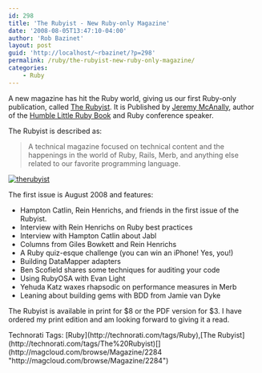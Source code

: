 ```yaml
---
id: 298
title: 'The Rubyist - New Ruby-only Magazine'
date: '2008-08-05T13:47:10-04:00'
author: 'Rob Bazinet'
layout: post
guid: 'http://localhost/~rbazinet/?p=298'
permalink: /ruby/the-rubyist-new-ruby-only-magazine/
categories:
    - Ruby
---
```


A new magazine has hit the Ruby world, giving us our first Ruby-only publication, called [The Rubyist](http://magcloud.com/browse/Magazine/2284). It is Published by [Jeremy McAnally](http://www.jeremymcanally.com/), author of the [Humble Little Ruby Book](http://www.humblelittlerubybook.com/) and Ruby conference speaker.

The Rubyist is described as:

> A technical magazine focused on technical content and the happenings in the world of Ruby, Rails, Merb, and anything else related to our favorite programming language.

[![therubyist](https://accidentaltechnologist.com/files/media/image/WindowsLiveWriter/TheRubyist_BCC7/therubyist_3.jpg)](http://magcloud.com/browse/Magazine/2284)

The first issue is August 2008 and features:

- Hampton Catlin, Rein Henrichs, and friends in the first issue of the Rubyist.
- Interview with Rein Henrichs on Ruby best practices
- Interview with Hampton Catlin about Jabl
- Columns from Giles Bowkett and Rein Henrichs
- A Ruby quiz-esque challenge (you can win an iPhone! Yes, you!)
- Building DataMapper adapters
- Ben Scofield shares some techniques for auditing your code
- Using RubyOSA with Evan Light
- Yehuda Katz waxes rhapsodic on performance measures in Merb
- Leaning about building gems with BDD from Jamie van Dyke

The Rubyist is available in print for $8 or the PDF version for $3. I have ordered my print edition and am looking forward to giving it a read.

<div class="wlWriterSmartContent" id="scid:0767317B-992E-4b12-91E0-4F059A8CECA8:00aaad87-e94a-406b-99fe-a58370bcd41c" style="padding-right: 0px; display: inline; padding-left: 0px; padding-bottom: 0px; margin: 0px; padding-top: 0px">Technorati Tags: [Ruby](http://technorati.com/tags/Ruby),[The Rubyist](http://technorati.com/tags/The%20Rubyist)</div>[](http://magcloud.com/browse/Magazine/2284 "http://magcloud.com/browse/Magazine/2284")